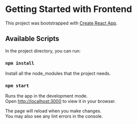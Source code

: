 # Getting Started with Frontend

This project was bootstrapped with [Create React App](https://github.com/facebook/create-react-app).

## Available Scripts

In the project directory, you can run:

### `npm install`  

Install all the node_modules that the project needs.  
  
### `npm start`

Runs the app in the development mode.\
Open [http://localhost:3000](http://localhost:3000) to view it in your browser.

The page will reload when you make changes.\
You may also see any lint errors in the console.
